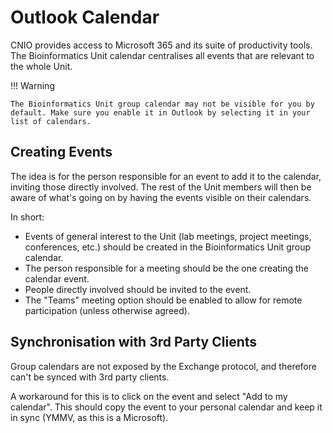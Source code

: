 # Outlook Calendar

CNIO provides access to Microsoft 365 and its suite of productivity tools. The Bioinformatics Unit calendar centralises all events that are relevant to the whole Unit.

!!! Warning

    The Bioinformatics Unit group calendar may not be visible for you by default. Make sure you enable it in Outlook by selecting it in your list of calendars.

## Creating Events

The idea is for the person responsible for an event to add it to the calendar, inviting those directly involved. The rest of the Unit members will then be aware of what's going on by having the events visible on their calendars.

In short:

- Events of general interest to the Unit (lab meetings, project meetings, conferences, etc.) should be created in the Bioinformatics Unit group calendar.
- The person responsible for a meeting should be the one creating the calendar event.
- People directly involved should be invited to the event.
- The "Teams" meeting option should be enabled to allow for remote participation (unless otherwise agreed).

## Synchronisation with 3rd Party Clients

Group calendars are not exposed by the Exchange protocol, and therefore can't be synced with 3rd party clients.

A workaround for this is to click on the event and select "Add to my calendar". This should copy the event to your personal calendar and keep it in sync (YMMV, as this is a Microsoft).
